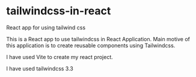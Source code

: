 # tailwindcss-in-react
React app for using tailwind css

This is a React app to use tailwindcss in React Application. Main motive of this application is to create reusable components using Tailwindcss.

I have used Vite to create my react project.

I have used tailwindcss 3.3